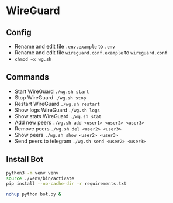 # WireGuard

## Config

* Rename and edit file ```.env.example``` to ```.env```
* Rename and edit file ```wireguard.conf.example``` to ```wireguard.conf```
* ```chmod +x wg.sh```

## Commands

* Start WireGuard ```./wg.sh start```
* Stop WireGuard ```./wg.sh stop```
* Restart WireGuard ```./wg.sh restart```
* Show logs WireGuard ```./wg.sh logs```
* Show stats WireGuard ```./wg.sh stat```
* Add new peers ```./wg.sh add <user1> <user2> <user3>```
* Remove peers ```./wg.sh del <user2> <user3>```
* Show peers ```./wg.sh show <user2> <user3>```
* Send peers to telegram ```./wg.sh send <user2> <user3>```

## Install Bot

```bash
python3 -m venv venv
source ./venv/bin/activate
pip install --no-cache-dir -r requirements.txt

nohup python bot.py &
```
